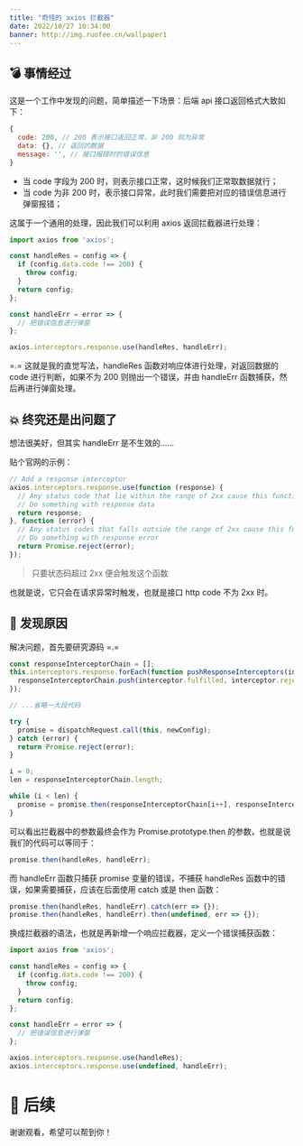 ```yaml
---
title: "奇怪的 axios 拦截器"
date: 2022/10/27 10:34:00
banner: http://img.ruofee.cn/wallpaper1
---
```




## 💣 事情经过

这是一个工作中发现的问题，简单描述一下场景：后端 api 接口返回格式大致如下：

```js
{
  code: 200, // 200 表示接口返回正常，非 200 则为异常
  data: {}, // 返回的数据
  message: '', // 接口报错时的错误信息
}
```

- 当 code 字段为 200 时，则表示接口正常，这时候我们正常取数据就行；
- 当 code 为非 200 时，表示接口异常，此时我们需要把对应的错误信息进行弹窗报错；

这属于一个通用的处理，因此我们可以利用 axios 返回拦截器进行处理：

```js
import axios from 'axios';

const handleRes = config => {
  if (config.data.code !== 200) {
    throw config;
  }
  return config;
};

const handleErr = error => {
  // 把错误信息进行弹窗
};

axios.interceptors.response.use(handleRes, handleErr);
```

=.= 这就是我的直觉写法，handleRes 函数对响应体进行处理，对返回数据的 code 进行判断，如果不为 200 则抛出一个错误，并由 handleErr 函数捕获，然后再进行弹窗处理。

## 💥 终究还是出问题了

想法很美好，但其实 handleErr 是不生效的……

贴个官网的示例：

```js
// Add a response interceptor
axios.interceptors.response.use(function (response) {
  // Any status code that lie within the range of 2xx cause this function to trigger
  // Do something with response data
  return response;
}, function (error) {
  // Any status codes that falls outside the range of 2xx cause this function to trigger
  // Do something with response error
  return Promise.reject(error);
});
```

> 只要状态码超过 2xx 便会触发这个函数

也就是说，它只会在请求异常时触发，也就是接口 http code 不为 2xx 时。

## 💊 发现原因

解决问题，首先要研究源码 =.=

```js
const responseInterceptorChain = [];
this.interceptors.response.forEach(function pushResponseInterceptors(interceptor) {
  responseInterceptorChain.push(interceptor.fulfilled, interceptor.rejected);
});

// ...省略一大段代码

try {
  promise = dispatchRequest.call(this, newConfig);
} catch (error) {
  return Promise.reject(error);
}

i = 0;
len = responseInterceptorChain.length;

while (i < len) {
  promise = promise.then(responseInterceptorChain[i++], responseInterceptorChain[i++]);
}
```

可以看出拦截器中的参数最终会作为 Promise.prototype.then 的参数，也就是说我们的代码可以等同于：

```js
promise.then(handleRes, handleErr);
```

而 handleErr 函数只捕获 promise 变量的错误，不捕获 handleRes 函数中的错误，如果需要捕获，应该在后面使用 catch 或是 then 函数：

```js
promise.then(handleRes, handleErr).catch(err => {});
promise.then(handleRes, handleErr).then(undefined, err => {});
```

换成拦截器的语法，也就是再新增一个响应拦截器，定义一个错误捕获函数：

```js
import axios from 'axios';

const handleRes = config => {
  if (config.data.code !== 200) {
    throw config;
  }
  return config;
};

const handleErr = error => {
  // 把错误信息进行弹窗
};

axios.interceptors.response.use(handleRes);
axios.interceptors.response.use(undefined, handleErr);
```

# 🍔 后续

谢谢观看，希望可以帮到你！
